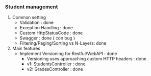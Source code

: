 ### Student management
1. Common setting
   - Validation : done
   - Exception Handling : done
   - Custom HttpStatusCode : done
   - Swagger : done ( còn bug )
   - Filtering/Paging/Sorting vs N-Layers: done
2. Main features
   - Implement Versioning for Restful/WebAPI : done
	 - Versioning uses approaching custom HTTP headers : done
      - v1: StudentsController : done
	   - v2: GradesController : done